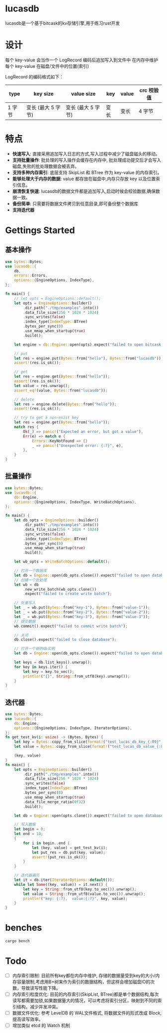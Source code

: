 # lucasdb
lucasdb是一个基于bitcask的kv存储引擎,用于练习rust开发

# 设计
每个 key-value 会当作一个 LogRecord 编码后追加写入到文件中
在内存中维护每个 key-value 在磁盘/文件中的位置(索引)

LogRecord 的编码格式如下：

| type | key size     | value size   | key | value | crc 校验值 |
| ---- | ------------ | ------------ | --- | ----- | ------- |
| 1 字节 | 变长 (最大 5 字节) | 变长 (最大 5 字节) | 变长  | 变长    | 4 字节    |


# 特点
- **快速写入**: 直接采用追加写入日志的方式,写入过程中减少了磁盘磁头的移动。
- **支持批量操作**: 批处理的写入操作会缓存在内存中, 批处理成功提交后才会写入磁盘,失败的批处理数据会被丢弃。
- **支持多种内存索引**: 底层支持 SkipList 和 BTree 作为 key-value 的内存索引。
- **能够处理大于内存的数据**: value 都存放在磁盘中,内存只存放 key 以及位置索引信息。
- **崩溃恢复快速**: lucasdb的数据文件都是追加写入,启动时候会校验数据,确保数据一致。
- **备份简单**: 只需要将数据文件拷贝到任意目录,即可备份整个数据库
- **支持迭代器**

# Gettings Started
## 基本操作
```rust
use bytes::Bytes;
use lucasdb::{
    db,
    errors::Errors,
    options::{EngineOptions, IndexType},
};

fn main() {
    // let opts = EngineOptions::default();
    let opts = EngineOptions::builder()
        .dir_path("./tmp/examples".into())
        .data_file_size(256 * 1024 * 1024)
        .sync_writes(false)
        .index_type(IndexType::BTree)
        .bytes_per_sync(0)
        .use_mmap_when_startup(true)
        .build();

    let engine = db::Engine::open(opts).expect("failed to open bitcask engine");

    // put
    let res = engine.put(Bytes::from("hello"), Bytes::from("lucasdb"));
    assert!(res.is_ok());

    // get
    let res = engine.get(Bytes::from("hello"));
    assert!(res.is_ok());
    let value = res.unwrap();
    assert_eq!(value, Bytes::from("lucasdb"));

    // delete
    let res = engine.delete(Bytes::from("hello"));
    assert!(res.is_ok());

    // try to get a non-exist key
    let res = engine.get(Bytes::from("hello"));
    match res {
        Ok(_) => panic!("Expected an error, but got a value"),
        Err(e) => match e {
            Errors::KeyNotFound => {}
            _ => panic!("Unexpected error: {:?}", e),
        },
    }
}
```

## 批量操作
```rust
use bytes::Bytes;
use lucasdb::{
    db::Engine,
    options::{EngineOptions, IndexType, WriteBatchOptions},
};

fn main() {
    let db_opts = EngineOptions::builder()
        .dir_path("./tmp/examples".into())
        .data_file_size(256 * 1024 * 1024)
        .sync_writes(false)
        .index_type(IndexType::BTree)
        .bytes_per_sync(0)
        .use_mmap_when_startup(true)
        .build();

    let wb_opts = WriteBatchOptions::default();

    // 打开一个数据库
    let db = Engine::open(db_opts.clone()).expect("failed to open database");
    // 创建一个批处理
    let wb = db
        .new_write_batch(wb_opts.clone())
        .expect("failed to create write batch");

    // 批量写入
    let _ = wb.put(Bytes::from("key-1"), Bytes::from("value-1"));
    let _ = wb.put(Bytes::from("key-2"), Bytes::from("value-2"));
    let _ = wb.put(Bytes::from("key-3"), Bytes::from("value-3"));
    // 提交数据
    wb.commit().expect("failed to commit write batch");

    // 关闭
    db.close().expect("failed to close database");

    // 打开一个新的db实例
    let db = Engine::open(db_opts.clone()).expect("failed to open database 2");

    let keys = db.list_keys().unwrap();
    for key in keys.iter() {
        let key = key.to_vec();
        println!("{}", String::from_utf8(key).unwrap());
    }
}
```
## 迭代器
```rust
use bytes::Bytes;
use lucasdb::{
    db::Engine,
    options::{EngineOptions, IndexType, IteratorOptions},
};
fn get_test_kv(i: usize) -> (Bytes, Bytes) {
    let key = Bytes::copy_from_slice(format!("test_lucas_db_key_{:09}", i).as_bytes());
    let value = Bytes::copy_from_slice(format!("test_lucas_db_value_{:09}", i).as_bytes());

    (key, value)
}
fn main() {
    let opts = EngineOptions::builder()
        .dir_path("./tmp/examples".into())
        .data_file_size(256 * 1024 * 1024)
        .sync_writes(false)
        .index_type(IndexType::BTree)
        .bytes_per_sync(0)
        .use_mmap_when_startup(true)
        .data_file_merge_ratio(0f32)
        .build();

    let db = Engine::open(opts.clone()).expect("failed to open database");

    // 写入数据
    let begin = 0;
    let end = 10;
    {
        for i in begin..end {
            let (key, value) = get_test_kv(i);
            let put_res = db.put(key, value);
            assert!(put_res.is_ok());
        }
    }

    // 迭代器遍历
    let it = db.iter(IteratorOptions::default());
    while let Some((key, value)) = it.next() {
        let key = String::from_utf8(key.to_vec()).unwrap();
        let value = String::from_utf8(value.to_vec()).unwrap();
        println!("key: {:?},  value:{:?}", key, value);
    }
}

```

# benches
```bash
cargo bench
```

# Todo
- [ ] 内存索引限制: 目前所有key都在内存中维护, 存储的数据量受到key的大小/内存容量限制,考虑用B+树来作为索引的数据结构，但这样会增加磁盘IO的次数，导致读写性能下降。
- [ ] 内存索引粒度优化: 目前的内存索引(SkipList, BTree)都是单个数据结构,每次读写都需要加锁,如果数据量大的情况，可以考虑将索引分区，映射到不同的索引结构，减少并发冲突。
- [ ] 数据文件优化: 参考 LevelDB 的 WAL文件格式, 将数据文件的形式改成 Block, 提高读写效率。 
- [ ] 增加类似 etcd 的 Watch 机制